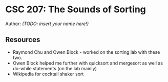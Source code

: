 # CSC 207: The Sounds of Sorting

Author: _(TODO: insert your name here!)_

## Resources

*   Raymond Chu and Owen Block - worked on the sorting lab with these two.
*   Owen Block helped me further with quicksort and mergesort as well as do-while statements (on the lab mainly)
*   Wikipedia for cocktail shaker sort